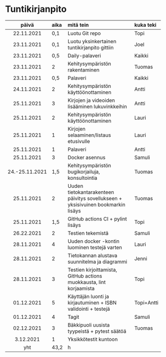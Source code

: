 # Tuntikirjanpito

|     päivä      | aika  | mitä tein                                                                        | kuka teki  |
| :------------: | :---- | :------------------------------------------------------------------------------- | :--------- |
|   22.11.2021   | 0,1   | Luotu Git repo                                                                   | Topi       |
|   23.11.2021   | 0,1   | Luotu yksinkertainen tuntikirjanpito gittiin                                     | Joel       |
|   23.11.2021   | 0,5   | Daily-palaveri                                                                   | Kaikki     |
|   23.11.2021   | 2     | Kehitysympäristön rakentaminen                                                   | Tuomas     |
|   23.11.2021   | 0,5   | Palaveri                                                                         | Kaikki     |
|   24.11.2021   | 2     | Kehitysympäristön käyttöönottaminen                                              | Antti      |
|   25.11.2021   | 3     | Kirjojen ja videoiden lisääminen lukuvinkkeihin                                  | Antti      |
|   25.11.2021   | 2     | Kehitysympäristön käyttöönottaminen                                              | Lauri      |
|   25.11.2021   | 1     | Kirjojen selaaminen/listaus etusivulle                                           | Lauri      |
|   25.11.2021   | 1     | Palaveri                                                                         | Antti      |
|   25.11.2021   | 3     | Docker asennus                                                                   | Samuli     |
| 24.-25.11.2021 | 1,5   | Kehitysympäristön bugikorjailuja, konsultointia                                  | Tuomas     |
|   25.11.2021   | 2     | Uuden tietokantarakenteen päivitys sovellukseen + yksisivuinen bookmarkin lisäys | Tuomas     |
|   25.11.2021   | 1,5   | GitHub actions CI + pylint lisäys                                                | Topi       |
|   26.22.2021   | 2     | Testien tekemistä                                                                | Samuli     |
|   28.11.2021   | 4     | Uuden docker -kontin luominen testejä varten                                     | Lauri      |
|   28.11.2021   | 2     | Tietokannan alustava suunnitelma ja diagrammi                                    | Jenni      |
|   28.11.2021   | 3     | Testien kirjoittamista, GitHub actions muokkausta, lint korjaamista              | Topi       |
|   01.12.2021   | 5     | Käyttäjän luonti ja kirjautuminen + ISBN validointi + testejä                    | Topi+Antti |
|   01.12.2021   | 4     | Tagit                                                                            | Samuli     |
|   02.12.2021   | 3     | Bäkkipuoli uusista tyypeistä + pytest säätöä                                     | Tuomas     |
|   3.12.2021    | 1     | Yksikkötestit kuntoon                                                            |
|      yht       | 43,2  | h                                                                                |            |

